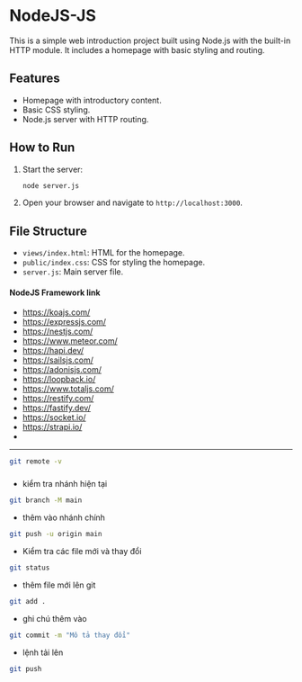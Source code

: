 # NodeJS-JS

This is a simple web introduction project built using Node.js with the built-in HTTP module. It includes a homepage with basic styling and routing.

## Features
- Homepage with introductory content.
- Basic CSS styling.
- Node.js server with HTTP routing.

## How to Run
1. Start the server:
   ```bash
   node server.js
   ```
2. Open your browser and navigate to `http://localhost:3000`.

## File Structure
- `views/index.html`: HTML for the homepage.
- `public/index.css`: CSS for styling the homepage.
- `server.js`: Main server file.

#### NodeJS Framework link
 - https://koajs.com/
 - https://expressjs.com/
 - https://nestjs.com/
 - https://www.meteor.com/
 - https://hapi.dev/
 - https://sailsjs.com/
 - https://adonisjs.com/
 - https://loopback.io/
 - https://www.totaljs.com/
 - https://restify.com/
 - https://fastify.dev/
 - https://socket.io/
 - https://strapi.io/
 - 


--------------

```bash
git remote -v
```

###
 - kiểm tra nhánh hiện tại 
```bash
git branch -M main 
```
 - thêm vào nhánh chính 
```bash
git push -u origin main
```
 - Kiểm tra các file mới và thay đổi
```bash
git status
```
 - thêm file mới lên git 
```bash
git add .
```
 - ghi chú thêm vào
```bash
git commit -m "Mô tả thay đổi"
```
 - lệnh tải lên 
```bash
git push
```


